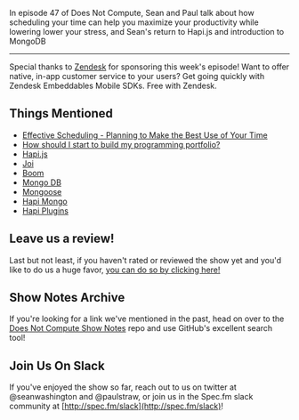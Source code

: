 In episode 47 of Does Not Compute, Sean and Paul talk about how scheduling your time can help you maximize your productivity while lowering lower your stress, and Sean's return to Hapi.js and introduction to MongoDB

---

Special thanks to [Zendesk](https://zendesk.com/doesnotcompute) for sponsoring this week's episode! Want to offer native, in-app customer service to your users? Get going quickly with Zendesk Embeddables Mobile SDKs. Free with Zendesk.

## Things Mentioned

* [Effective Scheduling - Planning to Make the Best Use of Your Time](https://www.mindtools.com/pages/article/newHTE_07.htm)
* [How should I start to build my programming portfolio?](https://www.quora.com/How-should-I-start-to-build-my-programming-portfolio)
* [Hapi.js](http://hapijs.com/)
* [Joi](https://github.com/hapijs/joi)
* [Boom](https://github.com/hapijs/boom)
* [Mongo DB](https://www.mongodb.com/)
* [Mongoose](http://mongoosejs.com/)
* [Hapi Mongo](https://www.npmjs.com/package/hapi-mongodb)
* [Hapi Plugins](http://hapijs.com/tutorials/plugins)

## Leave us a review!

Last but not least, if you haven't rated or reviewed the show yet and you'd like to do us a huge favor, [you can do so by clicking here!](https://itunes.apple.com/us/podcast/does-not-compute/id1048731980?mt=2)

## Show Notes Archive

If you're looking for a link we've mentioned in the past, head on over to the [Does Not Compute Show Notes](https://github.com/seanwash/dnccast-show-notes) repo and use GitHub's excellent search tool!

## Join Us On Slack

If you've enjoyed the show so far, reach out to us on twitter at @seanwashington and @paulstraw, or join us in the Spec.fm slack community at [http://spec.fm/slack](http://spec.fm/slack)!
